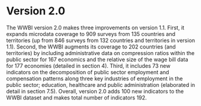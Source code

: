 # Version 2.0
The WWBI version 2.0 makes three improvements on version 1.1. First, it expands microdata coverage to 909 surveys from 135 countries and territories (up from 846 surveys from 132 countries and territories in version 1.1). Second, the WWBI augments its coverage to 202 countries (and territories) by including administrative data on compression ratios within the public sector for 167 economics and the relative size of the wage bill data for 177 economies (detailed in section 4). Third, it includes 73 new indicators on the decomposition of public sector employment and compensation patterns along three key industries of employment in the public sector; education, healthcare and public administration (elaborated in detail in section 7.5). Overall, version 2.0 adds 100 new indicators to the WWBI dataset and makes total number of indicators 192. 
